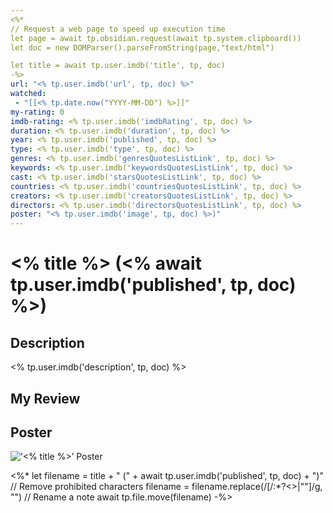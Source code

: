 ```yaml
---
<%*
// Request a web page to speed up execution time
let page = await tp.obsidian.request(await tp.system.clipboard())
let doc = new DOMParser().parseFromString(page,"text/html")

let title = await tp.user.imdb('title', tp, doc)
-%>
url: "<% tp.user.imdb('url', tp, doc) %>"
watched:
 - "[[<% tp.date.now("YYYY-MM-DD") %>]]"
my-rating: 0
imdb-rating: <% tp.user.imdb('imdbRating', tp, doc) %>
duration: <% tp.user.imdb('duration', tp, doc) %>
year: <% tp.user.imdb('published', tp, doc) %> 
type: <% tp.user.imdb('type', tp, doc) %>
genres: <% tp.user.imdb('genresQuotesListLink', tp, doc) %>
keywords: <% tp.user.imdb('keywordsQuotesListLink', tp, doc) %>
cast: <% tp.user.imdb('starsQuotesListLink', tp, doc) %>
countries: <% tp.user.imdb('countriesQuotesListLink', tp, doc) %>
creators: <% tp.user.imdb('creatorsQuotesListLink', tp, doc) %>
directors: <% tp.user.imdb('directorsQuotesListLink', tp, doc) %>
poster: "<% tp.user.imdb('image', tp, doc) %>)"
---
```

# <% title %> (<% await tp.user.imdb('published', tp, doc) %>)

## Description

<% tp.user.imdb('description', tp, doc) %>

## My Review



## Poster

![’<% title %>’ Poster](<% tp.user.imdb('image', tp, doc) %>)

<%*
let filename = title + " (" + await tp.user.imdb('published', tp, doc) + ")"
// Remove prohibited characters
filename = filename.replace(/[/\:*?<>|""]/g, "")
// Rename a note
await tp.file.move(filename)
-%>
